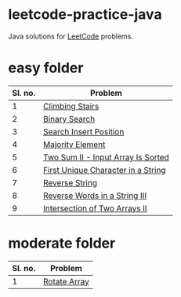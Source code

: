 # leetcode-practice-java

Java solutions for [LeetCode](https://leetcode.com/) problems.

# easy folder

| Sl. no. | Problem |
| --- | --- |
| 1 | [Climbing Stairs](https://leetcode.com/problems/climbing-stairs/) |
| 2 | [Binary Search](https://leetcode.com/problems/binary-search/) |
| 3 | [Search Insert Position](https://leetcode.com/problems/search-insert-position/) |
| 4 | [Majority Element](https://leetcode.com/problems/majority-element/) |
| 5 | [Two Sum II - Input Array Is Sorted](https://leetcode.com/problems/two-sum-ii-input-array-is-sorted/) |
| 6 | [First Unique Character in a String](https://leetcode.com/problems/first-unique-character-in-a-string/) |
| 7 | [Reverse String](https://leetcode.com/problems/reverse-string/) |
| 8 | [Reverse Words in a String III](https://leetcode.com/problems/reverse-words-in-a-string-iii/) |
| 9 | [Intersection of Two Arrays II](https://leetcode.com/problems/intersection-of-two-arrays-ii/) |

# moderate folder

| Sl. no. | Problem |
| --- | --- |
| 1 | [Rotate Array](https://leetcode.com/problems/rotate-array/) |
